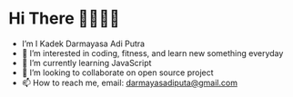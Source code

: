 # Hi There 👋🏻👋🏻

- I’m I Kadek Darmayasa Adi Putra
- 👀 I’m interested in coding, fitness, and learn new something everyday 
- 🌱 I’m currently learning JavaScript
- 💞️ I’m looking to collaborate on open source project
- 📫 How to reach me, email: darmayasadiputa@gmail.com

<!---
ikadekdarmayasadiputra/ikadekdarmayasadiputra is a ✨ special ✨ repository because its `README.md` (this file) appears on your GitHub profile.
You can click the Preview link to take a look at your changes.
--->
